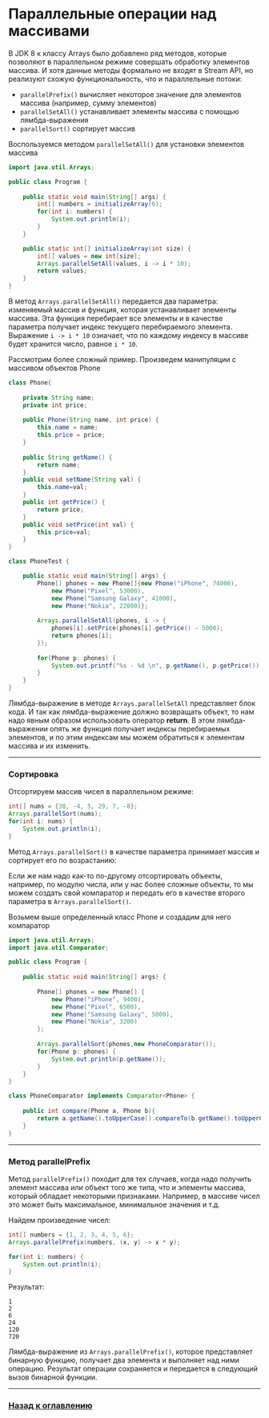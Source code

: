 # Параллельные операции над массивами
   
В JDK 8 к классу Arrays было добавлено ряд методов, которые позволяют в параллельном режиме совершать обработку элементов массива.
И хотя данные методы формально не входят в Stream API, но реализуют схожую функциональность, что и параллельные потоки:

-   `parallelPrefix()` вычисляет некоторое значение для элементов массива (например, сумму элементов)
-   `parallelSetAll()` устанавливает элементы массива с помощью лямбда-выражения
-   `parallelSort()` сортирует массив

Воспользуемся методом `parallelSetAll()` для установки элементов массива

```java
import java.util.Arrays;

public class Program {
 
    public static void main(String[] args) {
        int[] numbers = initializeArray(6);
        for(int i: numbers) {
            System.out.println(i);
        }
    } 

    public static int[] initializeArray(int size) {
        int[] values = new int[size];
        Arrays.parallelSetAll(values, i -> i * 10);
        return values;
    }
}
```

В метод `Arrays.parallelSetAll()` передается два параметра: изменяемый массив и функция, которая устанавливает элементы массива.
Эта функция перебирает все элементы и в качестве параметра получает индекс текущего перебираемого элемента.
Выражение `i -> i * 10` означает, что по каждому индексу в массиве будет хранится число, равное `i * 10`. 

Рассмотрим более сложный пример. Произведем манипуляции с массивом объектов Phone

```java
class Phone{
     
    private String name;
    private int price;
     
    public Phone(String name, int price) {
        this.name = name;
        this.price = price;
    }
     
    public String getName() {
        return name;
    }
    public void setName(String val) {
        this.name=val;
    }
    public int getPrice() {
        return price;
    }
    public void setPrice(int val) {
        this.price=val;
    }
}

class PhoneTest {

    public static void main(String[] args) {
        Phone[] phones = new Phone[]{new Phone("iPhone", 74000), 
            new Phone("Pixel", 53000),
            new Phone("Samsung Galaxy", 41000),
            new Phone("Nokia", 22000)};
                 
        Arrays.parallelSetAll(phones, i -> {
            phones[i].setPrice(phones[i].getPrice() - 5000); 
            return phones[i];
        });
                 
        for(Phone p: phones) {
            System.out.printf("%s - %d \n", p.getName(), p.getPrice());
        }
    }
}
```

Лямбда-выражение в методе `Arrays.parallelSetAll` представляет блок кода.
И так как лямбда-выражение должно возвращать объект, то нам надо явным образом использовать оператор **return**.
В этом лямбда-выражении опять же функция получает индексы перебираемых элементов,
и по этим индексам мы можем обратиться к элементам массива и их изменить.

---

### Сортировка

Отсортируем массив чисел в параллельном режиме:

```java
int[] nums = {30, -4, 5, 29, 7, -8};
Arrays.parallelSort(nums);
for(int i: nums) {
    System.out.println(i);
}
```

Метод `Arrays.parallelSort()` в качестве параметра принимает массив и сортирует его по возрастанию:

Если же нам надо как-то по-другому отсортировать объекты, например, по модулю числа, или у нас более сложные объекты,
то мы можем создать свой компаратор и передать его в качестве второго параметра в `Arrays.parallelSort()`.

Возьмем выше определенный класс Phone и создадим для него компаратор

```java
import java.util.Arrays;
import java.util.Comparator;

public class Program {
  
    public static void main(String[] args) {
          
        Phone[] phones = new Phone[] {
            new Phone("iPhone", 9400), 
            new Phone("Pixel", 6500),
            new Phone("Samsung Galaxy", 5000),
            new Phone("Nokia", 3200)
        };
         
        Arrays.parallelSort(phones,new PhoneComparator());
        for(Phone p: phones) {
            System.out.println(p.getName());
        }
    }
}

class PhoneComparator implements Comparator<Phone> {
  
    public int compare(Phone a, Phone b){
        return a.getName().toUpperCase().compareTo(b.getName().toUpperCase());
    }
}
```

---

### Метод parallelPrefix

Метод `parallelPrefix()` походит для тех случаев, когда надо получить элемент массива или объект того же типа,
что и элементы массива, который обладает некоторыми признаками.
Например, в массиве чисел это может быть максимальное, минимальное значения и т.д. 

Найдем произведение чисел:

```java
int[] numbers = {1, 2, 3, 4, 5, 6};
Arrays.parallelPrefix(numbers, (x, y) -> x * y);

for(int i: numbers) {
    System.out.println(i);
}
```

Результат:

```
1
2
6
24
120
720
```

Лямбда-выражение из `Arrays.parallelPrefix()`, которое представляет бинарную функцию,
получает два элемента и выполняет над ними операцию.
Результат операции сохраняется и передается в следующий вызов бинарной функции.

---

### [Назад к оглавлению](../README.md)
